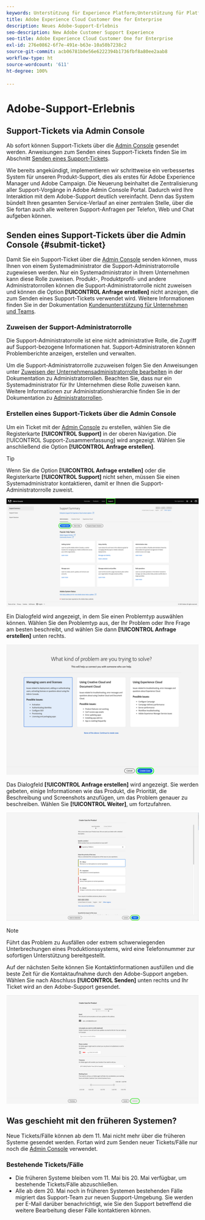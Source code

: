 ```yaml
---
keywords: Unterstützung für Experience Platform;Unterstützung für Platform;Unterstützung für intelligente Services;Unterstützung für Kunden-KI;Unterstützung für Attributions-KI;Unterstützung für RTCDP;Support-Ticket senden;Kunden-Support
title: Adobe Experience Cloud Customer One for Enterprise
description: Neues Adobe-Support-Erlebnis
seo-description: New Adobe Customer Support Experience
seo-title: Adobe Experience Cloud Customer One for Enterprise
exl-id: 276e0862-6f7e-491e-b63e-10a50b7238c2
source-git-commit: acb06781b0e56e6222394b1736fbf8a80ee2aab8
workflow-type: ht
source-wordcount: '611'
ht-degree: 100%

---
```


# Adobe-Support-Erlebnis

## Support-Tickets via Admin Console

Ab sofort können Support-Tickets über die [Admin Console](https://adminconsole.adobe.com/) gesendet werden. Anweisungen zum Senden eines Support-Tickets finden Sie im Abschnitt [Senden eines Support-Tickets](#submit-ticket).

Wie bereits angekündigt, implementieren wir schrittweise ein verbessertes System für unseren Produkt-Support, dies als erstes für Adobe Experience Manager und Adobe Campaign. Die Neuerung beinhaltet die Zentralisierung aller Support-Vorgänge in Adobe Admin Console Portal. Dadurch wird Ihre Interaktion mit dem Adobe-Support deutlich vereinfacht. Denn das System bündelt Ihren gesamten Service-Verlauf an einer zentralen Stelle, über die Sie fortan auch alle weiteren Support-Anfragen per Telefon, Web und Chat aufgeben können.

## Senden eines Support-Tickets über die Admin Console {#submit-ticket}

Damit Sie ein Support-Ticket über die [Admin Console](https://adminconsole.adobe.com/) senden können, muss Ihnen von einem Systemadministrator die Support-Administratorrolle zugewiesen werden. Nur ein Systemadministrator in Ihrem Unternehmen kann diese Rolle zuweisen. Produkt-, Produktprofil- und andere Administratorrollen können die Support-Administratorrolle nicht zuweisen und können die Option **[!UICONTROL Anfrage erstellen]** nicht anzeigen, die zum Senden eines Support-Tickets verwendet wird. Weitere Informationen finden Sie in der Dokumentation [Kundenunterstützung für Unternehmen und Teams](https://helpx.adobe.com/de/enterprise/using/support-and-expert-services.html).

### Zuweisen der Support-Administratorrolle

Die Support-Administratorrolle ist eine nicht administrative Rolle, die Zugriff auf Support-bezogene Informationen hat. Support-Administratoren können Problemberichte anzeigen, erstellen und verwalten.

Um die Support-Administratorrolle zuzuweisen folgen Sie den Anweisungen unter [Zuweisen der Unternehmensadministratorrolle bearbeiten](https://helpx.adobe.com/de/enterprise/using/admin-roles.html#add-admin-teams) in der Dokumentation zu Administratorrollen. Beachten Sie, dass nur ein Systemadministrator für Ihr Unternehmen diese Rolle zuweisen kann. Weitere Informationen zur Administrationshierarchie finden Sie in der Dokumentation zu [Administratorrollen](https://helpx.adobe.com/de/enterprise/admin-guide.html/enterprise/using/admin-roles.ug.html).

### Erstellen eines Support-Tickets über die Admin Console

Um ein Ticket mit der [Admin Console](https://adminconsole.adobe.com/) zu erstellen, wählen Sie die Registerkarte **[!UICONTROL Support]** in der oberen Navigation. Die [!UICONTROL Support-Zusammenfassung] wird angezeigt. Wählen Sie anschließend die Option **[!UICONTROL Anfrage erstellen]**.

>[!TIP]
>
> Wenn Sie die Option **[!UICONTROL Anfrage erstellen]** oder die Registerkarte **[!UICONTROL Support]** nicht sehen, müssen Sie einen Systemadministrator kontaktieren, damit er Ihnen die Support-Administratorrolle zuweist.

![Registerkarte „Admin Console-Support“](./assets/Support.png)

Ein Dialogfeld wird angezeigt, in dem Sie einen Problemtyp auswählen können. Wählen Sie den Problemtyp aus, der Ihr Problem oder Ihre Frage am besten beschreibt, und wählen Sie dann **[!UICONTROL Anfrage erstellen]** unten rechts.

![Problem auswählen](./assets/select-case-type.png)

Das Dialogfeld **[!UICONTROL Anfrage erstellen]** wird angezeigt. Sie werden gebeten, einige Informationen wie das Produkt, die Priorität, die Beschreibung und Screenshots anzufügen, um das Problem genauer zu beschreiben. Wählen Sie **[!UICONTROL Weiter]**, um fortzufahren.

![Anfrage erstellen](./assets/create_case.png)

>[!NOTE]
>
> Führt das Problem zu Ausfällen oder extrem schwerwiegenden Unterbrechungen eines Produktionssystems, wird eine Telefonnummer zur sofortigen Unterstützung bereitgestellt.

Auf der nächsten Seite können Sie Kontaktinformationen ausfüllen und die beste Zeit für die Kontaktaufnahme durch den Adobe-Support angeben. Wählen Sie nach Abschluss **[!UICONTROL Senden]** unten rechts und Ihr Ticket wird an den Adobe-Support gesendet.

![Ticket senden](./assets/submit_case.png)

## Was geschieht mit den früheren Systemen?

Neue Tickets/Fälle können ab dem 11. Mai nicht mehr über die früheren Systeme gesendet werden. Fortan wird zum Senden neuer Tickets/Fälle nur noch die [Admin Console](https://adminconsole.adobe.com/) verwendet.

### Bestehende Tickets/Fälle

* Die früheren Systeme bleiben vom 11. Mai bis 20. Mai verfügbar, um bestehende Tickets/Fälle abzuschließen.
* Alle ab dem 20. Mai noch in früheren Systemen bestehenden Fälle migriert das Support-Team zur neuen Support-Umgebung.  Sie werden per E-Mail darüber benachrichtigt, wie Sie den Support betreffend die weitere Bearbeitung dieser Fälle kontaktieren können.

